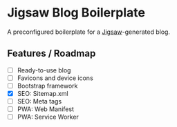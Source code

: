 # Jigsaw Blog Boilerplate
A preconfigured boilerplate for a [Jigsaw](http://jigsaw.tighten.co/)-generated blog.

## Features / Roadmap

- [ ] Ready-to-use blog
- [ ] Favicons and device icons
- [ ] Bootstrap framework
- [x] SEO: Sitemap.xml
- [ ] SEO: Meta tags
- [ ] PWA: Web Manifest
- [ ] PWA: Service Worker
